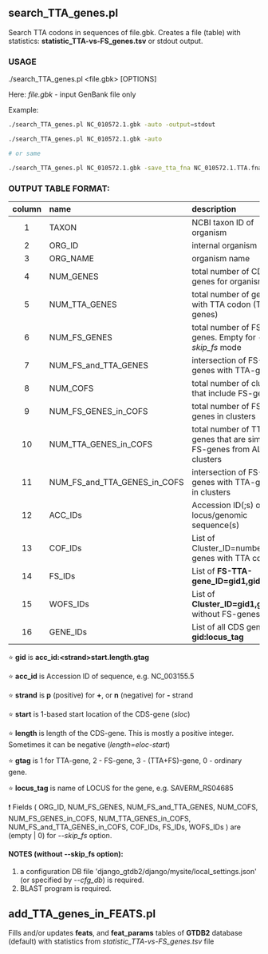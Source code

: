 ## search_TTA_genes.pl
Search TTA codons in sequences of file.gbk.
Creates a file (table) with statistics: **statistic_TTA-vs-FS_genes.tsv** or stdout output.

### USAGE

./search_TTA_genes.pl <file.gbk> [OPTIONS]

Here: *file.gbk* - input GenBank file only

Example:
```bash
./search_TTA_genes.pl NC_010572.1.gbk -auto -output=stdout

./search_TTA_genes.pl NC_010572.1.gbk -auto

# or same

./search_TTA_genes.pl NC_010572.1.gbk -save_tta_fna NC_010572.1.TTA.fna -save_tta_faa NC_010572.1.TTA.faa -output NC_010572.1.TTA.tsv
```

### OUTPUT TABLE FORMAT:

| column | name                  | description                                        | example |
|:------:|:----------------------|:---------------------------------------------------|:--------|
| 1      | TAXON                 | NCBI taxon ID of organism                          | 227882  |
| 2      | ORG\_ID               | internal organism ID                               | 167     |
| 3      | ORG_NAME              | organism name                                      | Streptomyces avermitilis MA-4680 = NBRC 14893 |
| 4      | NUM_GENES             | total number of CDS genes for organism             | 8025    |
| 5      | NUM_TTA_GENES         | total number of genes with TTA codon (TTA-genes)   | 274     |
| 6      | NUM_FS_GENES          | total number of FS-genes. Empty for *--skip_fs* mode | 1188    |
| 7      | NUM_FS_and_TTA_GENES  | intersection of FS-genes with TTA-genes            | 29      |
| 8      | NUM_COFS              | total number of clusters that include FS-genes     | 293     |
| 9      | NUM_FS_GENES_in_COFS  | total number of FS-genes in clusters               | 300     |
| 10     | NUM_TTA_GENES_in_COFS | total number of TTA-genes that are similar to FS-genes from ALL clusters | 124 |
| 11     | NUM_FS_and_TTA_GENES_in_COFS | intersection of FS-genes with TTA-genes in clusters | 11 |
| 12     | ACC_IDs               | Accession ID(;s) of locus/genomic sequence(s)      | NC_003155.5;NC_004719.1 |
| 13     | COF_IDs               | List of Cluster_ID=number genes with TTA codon     | 1004907=3;1004909=1;... |
| 14     | FS_IDs                | List of **FS-TTA-gene_ID=gid1,gid2,...**           | 74297=NC_003155.5:p25699.4695.3,NC_003155.5:m28699.1078.3;... |
| 15     | WOFS\_IDs             | List of **Cluster_ID=gid1,gid2,...** without FS-genes | 1004907=NC_003155.5:m5172533.817.1,NC_003155.5:p9004239.817.1;... |
| 16     | GENE\_IDs             | List of all CDS genes as **gid:locus_tag**         | NC_003155.5:m1002287.1724.0:SAVERM_RS04685;... |


:star: **gid** is **acc_id:\<strand\>start.length.gtag**

:star: **acc_id** is Accession ID of sequence, e.g. NC_003155.5

:star: **strand** is **p** (positive) for **+**, or **n** (negative) for **-** strand

:star: **start** is 1-based start location of the CDS-gene (*sloc*)

:star: **length** is length of the CDS-gene. This is mostly a positive integer. Sometimes it can be negative (*length=eloc-start*)

:star: **gtag** is 1 for TTA-gene, 2 - FS-gene, 3 - (TTA+FS)-gene, 0 - ordinary gene.

:star: **locus_tag** is name of LOCUS for the gene, e.g. SAVERM_RS04685

:exclamation: Fields ( ORG_ID, NUM_FS_GENES, NUM_FS_and_TTA_GENES, NUM_COFS, NUM_FS_GENES_in_COFS,
NUM_TTA_GENES_in_COFS, NUM_FS_and_TTA_GENES_in_COFS, COF_IDs, FS_IDs, WOFS_IDs ) are (empty | 0) for *--skip_fs* option.

#### NOTES (without --skip_fs option):
1. a configuration DB file 'django_gtdb2/django/mysite/local_settings.json' (or specified by *--cfg_db*) is required.
2. BLAST program is required.



## add_TTA_genes_in_FEATS.pl
Fills and/or updates **feats**, and **feat_params** tables of **GTDB2** database (default)
with statistics from *statistic\_TTA-vs-FS_genes.tsv* file

